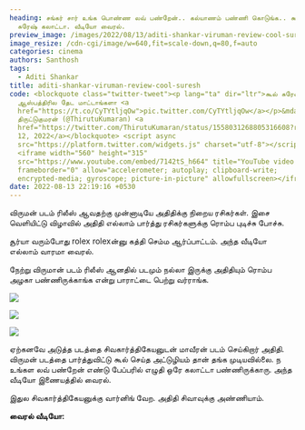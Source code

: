 ```yaml
---
heading: சங்கர் சார் உங்க பொண்ண லவ் பண்றேன்.. கல்யாணம் பண்ணி கொடுங்க.. கூல்
  சுரேஷ் கலாட்டா. வீடியோ வைரல்.
preview_image: /images/2022/08/13/aditi-shankar-viruman-review-cool-suresh.jpeg
image_resize: /cdn-cgi/image/w=640,fit=scale-down,q=80,f=auto
categories: cinema
authors: Santhosh
tags:
  - Aditi Shankar
title: aditi-shankar-viruman-review-cool-suresh
code: <blockquote class="twitter-tweet"><p lang="ta" dir="ltr">கூல் சுரேஷலாம்
  ஆஸ்பத்திரில தேட மாட்டாங்களா <a
  href="https://t.co/CyTYtljqOw">pic.twitter.com/CyTYtljqOw</a></p>&mdash;
  திருட்டுகுமரன் (@ThirutuKumaran) <a
  href="https://twitter.com/ThirutuKumaran/status/1558031268805316608?ref_src=twsrc%5Etfw">August
  12, 2022</a></blockquote> <script async
  src="https://platform.twitter.com/widgets.js" charset="utf-8"></script>
  <iframe width="560" height="315"
  src="https://www.youtube.com/embed/7142tS_h664" title="YouTube video player"
  frameborder="0" allow="accelerometer; autoplay; clipboard-write;
  encrypted-media; gyroscope; picture-in-picture" allowfullscreen></iframe>
date: 2022-08-13 22:19:16 +0530
---
```

விருமன் படம் ரிலீஸ் ஆவதற்கு முன்னாடியே அதிதிக்கு நிறைய ரசிகர்கள். இசை வெளியிட்டு விழாவில் அதிதி  எல்லாம் பார்த்து ரசிகர்களுக்கு ரொம்ப புடிச்சு போச்சு.

சூர்யா வரும்போது rolex rolexன்னு கத்தி செம்ம ஆர்ப்பாட்டம். அந்த வீடியோ எல்லாம் வாரமா வைரல்.

நேற்று விருமான் படம் ரிலீஸ் ஆனதில் படமும் நல்லா இருக்கு அதிதியும் ரொம்ப அழகா பண்ணிருக்காங்க என்று பாராட்டை பெற்று வர்ராங்க.

![](/images/2022/08/13/aditi-viruman-dance-2.jpeg)

![](/images/2022/08/13/aditi-viruman-dance-1.jpeg)

![](/images/2022/08/13/aditi-viruman-dance.jpeg)

ஏற்கனவே அடுத்த படத்தை சிவகார்த்திகேயனுடன் மாவீரன் படம் செய்கிறார் அதிதி. விருமன் படத்தை பார்த்துவிட்டு கூல் செய்த அட்டுழியம் தான் தங்க முடியவில்லை. ந உங்கள லவ் பண்றேன் எண்டு பேப்பரில் எழுதி ஒரே கலாட்டா பண்ணிருக்காரு. அந்த வீடியோ இணையத்தில் வைரல்.

இதுல சிவகார்த்திகேயனுக்கு வார்னிங் வேற. அதிதி சிவாவுக்கு அண்ணியாம்.

**வைரல் வீடியோ:**